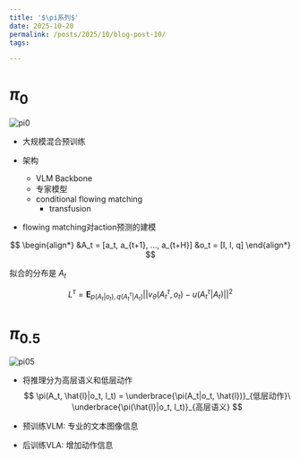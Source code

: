 ```yaml
---
title: '$\pi系列$'
date: 2025-10-20
permalink: /posts/2025/10/blog-post-10/
tags:

---
```


$\pi_0$
======

![pi0](https://worfsmile.github.io//assets/images/2025-10-20-blog-post-10/pi0.png)

- 大规模混合预训练
- 架构
  - VLM Backbone
  - 专家模型
  - conditional flowing matching
    - transfusion

- flowing matching对action预测的建模

$$
\begin{align*}
&A_t = [a_t, a_{t+1}, ..., a_{t+H}]
&o_t = [I, l, q]
\end{align*}
$$

拟合的分布是 $A_t$

$$
L^{\tau} = \mathbf{E}_{p(A_t|o_t), q(A^{\tau}_t|A_{t})}||v_{\theta}(A_t^{\tau}, o_t)-u(A^{\tau}_{t}|A_{t})||^2
$$

$\pi_{0.5}$
======

![pi05](https://worfsmile.github.io//assets/images/2025-10-20-blog-post-10/pi05.png)

- 将推理分为高层语义和低层动作
$$
\pi(A_t, \hat{l}|o_t, l_t) = \underbrace{\pi(A_t|o_t, \hat{l})}_{低层动作}\ \underbrace{\pi(\hat{l}|o_t, l_t)}_{高层语义}
$$

- 预训练VLM: 专业的文本图像信息
- 后训练VLA: 增加动作信息
